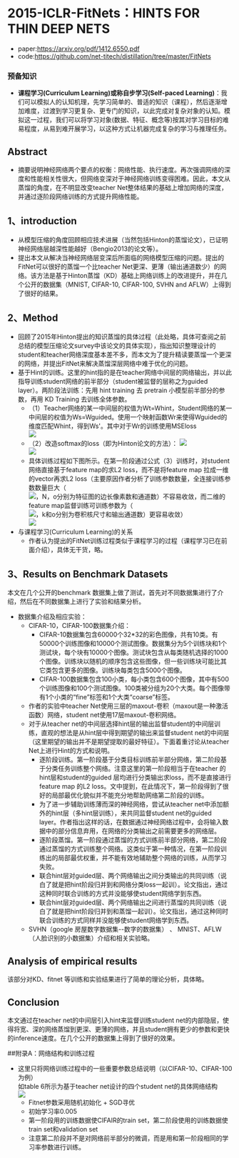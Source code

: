 # 2015-ICLR-FitNets：HINTS FOR THIN DEEP NETS   
* paper:https://arxiv.org/pdf/1412.6550.pdf  
* code:https://github.com/net-titech/distillation/tree/master/FitNets            

### 预备知识  

* **课程学习(Curriculum Learning)或称自步学习(Self-paced Learning)**：我们可以模拟人的认知机理，先学习简单的、普适的知识（课程），然后逐渐增加难度，过渡到学习更复杂、更专门的知识，以此完成对复杂对象的认知。模拟这一过程，我们可以将学习对象(数据、特征、概念等)按其对学习目标的难易程度，从易到难开展学习，以这种方式让机器完成复杂的学习与推理任务。     

## Abstract     

* 摘要说明神经网络两个要点的权衡：网络性能、执行速度。再次强调网络的深度和性能相关性很大，但网络变深对于神经网络训练变得困难。因此，本文从蒸馏的角度，在不明显改变teacher Net整体结果的基础上增加网络的深度，并通过逐阶段网络训练的方式提升网络性能。     

## 1、introduction    

* 从模型压缩的角度回顾相应技术进展（当然包括Hinton的蒸馏论文），已证明神经网络层越深性能越好（Bengio2013的论文等）。     
* 提出本文从解决当神经网络层变深后所面临的网络模型压缩的问题。提出的FitNet可以很好的蒸馏一个比teacher Net更深、更薄（输出通道数少）的网络。该方法是基于Hinton蒸馏（KD）基础上网络训练上的改进提升，并在几个公开的数据集（MNIST, CIFAR-10, CIFAR-100, SVHN and AFLW）上得到了很好的结果。    

## 2、Method     

* 回顾了2015年Hinton提出的知识蒸馏的具体过程（此处略，具体可查阅之前总结的模型压缩论文survey中该论文的具体实现），指出知识整理设计的student和teacher网络深度基本差不多，而本文为了提升精读要蒸馏一个更深的网络，并提出FitNet来解决蒸馏深层网络中难于优化的问题。           
* 基于Hint的训练。这里的hint指的是在teacher网络中间层的网络输出，并以此指导训练student网络的前半部分（student被监督的层称之为guided layer）。两阶段法训练：先用 hint training 去 pretrain 小模型前半部分的参数，再用 KD Training 去训练全体参数。
	* （1）Teacher网络的某一中间层的权值为Wt=Whint，Student网络的某一中间层的权值为Ws=Wguided。使用一个映射函数Wr来使得Wguided的维度匹配Whint，得到Ws'。其中对于Wr的训练使用MSEloss  
![](https://i.imgur.com/0230dis.png)   
	* （2）改造softmax的loss（即为Hinton论文的方法）：
![](https://i.imgur.com/7KFJkhF.png)    
![](https://i.imgur.com/Msls4Qc.png)   
	* 具体训练过程如下图所示。在第一阶段通过公式（3）训练时，对student网络直接基于feature map的求L2 loss，而不是将feature map 拉成一维的vector再求L2 loss（主要原因作者分析了训练参数数量，全连接训练参数数量巨大（   
![](https://i.imgur.com/d3jrmo2.png)，N，o分别为特征图的边长像素数和通道数）不容易收敛，而二维的feature map监督训练可训练参数为（    
![](https://i.imgur.com/zszED2O.png)，k和o分别为卷积核尺寸和输出通道数）更容易收敛）    
![](https://i.imgur.com/JXMKNZZ.jpg)
 * 与课程学习(Curriculum Learning)的关系
 	* 作者认为提出的FitNet训练过程类似于课程学习的过程（课程学习已在前面介绍），具体无干货，略。     

## 3、Results on Benchmark Datasets  
本文在几个公开的benchmark 数据集上做了测试，首先对不同数据集进行了介绍，然后在不同数据集上进行了实验和结果分析。 
     

* 数据集介绍及相应实验：    
	* CIFAR-10，CIFAR-100数据集介绍：        
		* CIFAR-10数据集包含60000个32*32的彩色图像，共有10类。有50000个训练图像和10000个测试图像。数据集分为5个训练块和1个测试块，每个块有10000个图像。测试块包含从每类随机选择的1000个图像。训练块以随机的顺序包含这些图像，但一些训练块可能比其它类包含更多的图像。训练块每类包含5000个图像。    
		* CIFAR-100数据集包含100小类，每小类包含600个图像，其中有500个训练图像和100个测试图像。100类被分组为20个大类。每个图像带有1个小类的“fine”标签和1个大类“coarse”标签。    
	* 作者的实验中teacher Net使用三层的maxout-卷积（maxout是一种激活函数）网络，student net使用17层maxout-卷积网络。    
	* 对于从teacher net的中间层选择hint层的输出监督student的中间层训练，直观的想法是从hint层中得到期望的输出来监督student net的中间层（这里期望的输出并不是期望提取的最好特征）。下面着重讨论从teacher Net上进行Hint的方式和说明。    
		* 逐阶段训练。第一阶段基于分类目标训练前半部分网络，第二阶段基于分类任务训练整个网络。注意这里的第一阶段相当于在teacher 的hint层和student的guided 层均进行分类输出求loss，而不是直接进行feature map 的L2 loss。文中提到，在此情况下，第一阶段得到了很好的局部最优化貌似并不能充分地帮助网络第二阶段的训练。    
		* 为了进一步辅助训练薄而深的神经网络，尝试从teacher net中添加额外的hint层（多hint层训练），来共同监督student net的guided layer。作者指出这样的话，在数据通过神经网络过程中，会将输入数据中的部分信息弃用，在网络的分类输出之前需要更多的网络层。   
		* 逐阶段蒸馏。第一阶段通过蒸馏的方式训练前半部分网络，第二阶段通过蒸馏的方式训练整个网络。这类似于第一种情况，在第一阶段训练出的局部最优权重，并不能有效地辅助整个网络的训练，从而学习失败。    
		* 联合hint层对guided层、两个网络输出之间分类输出的共同训练（说白了就是把hint阶段归并到和网络分类loss一起训）。论文指出，通过这种同时联合训练的方式并没能够使student网络学到东西。    
		* 联合hint层对guided层、两个网络输出之间进行蒸馏的共同训练（说白了就是把hint阶段归并到和蒸馏一起训）。论文指出，通过这种同时联合训练的方式同样并没能够使student网络学到东西。  
	* SVHN（google 房屋数字数据集--数字的数据集） 、 MNIST、AFLW（人脸识别的小数据集）介绍和相关实验略。   

## Analysis of empirical results     

该部分对KD、fitnet 等训练和实验结果进行了简单的理论分析，具体略。    

## Conclusion     

本文通过在teacher net的中间层引入hint来监督训练student net的内部隐层，使得将宽、深的网络蒸馏到更深、更薄的网络，并且student拥有更少的参数和更快的inference速度。在几个公开的数据集上得到了很好的效果。    

##附录A：网络结构和训练过程
* 这里只将网络训练过程中的一些重要参数总结说明（以CIFAR-10、CIFAR-100为例）   
如table 6所示为基于teacher net设计的四个student net的具体网络结构   
![](https://i.imgur.com/Ggcp4Ye.png)     
	* Fitnet参数采用随机初始化 + SGD寻优   
	* 初始学习率0.005   
	* 第一阶段用的训练数据使CIFAIR的train set，第二阶段使用的训练数据使train set和validation set   
	* 注意第二阶段并不是对网络前半部分的微调，而是用和第一阶段相同的学习率参数进行训练。


